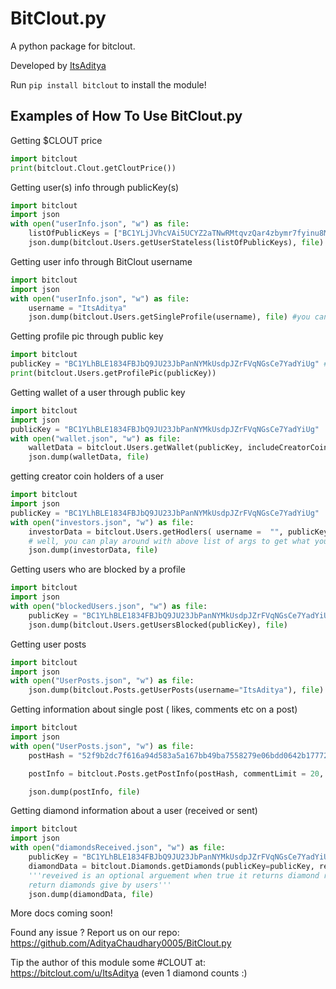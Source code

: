 # BitClout.py

A python package for bitclout.

Developed by [ItsAditya](https://bitclout.com/u/itsaditya)

Run `pip install bitclout` to install the module!
## Examples of How To Use BitClout.py

Getting $CLOUT price
```python
import bitclout
print(bitclout.Clout.getCloutPrice())
```

Getting user(s) info through publicKey(s)
```python
import bitclout
import json
with open("userInfo.json", "w") as file:
    listOfPublicKeys = ["BC1YLjJVhcVAi5UCYZ2aTNwRMtqvzQar4zbymr7fyinu8MsWLx2A1g1"] # you can pass multiple public key of users
    json.dump(bitclout.Users.getUserStateless(listOfPublicKeys), file)
```

Getting user info through BitClout username
```python
import bitclout
import json
with open("userInfo.json", "w") as file:
    username = "ItsAditya" 
    json.dump(bitclout.Users.getSingleProfile(username), file) #you can also pass publicKey = "<public key of any user>" here instead of username just in case you want to get the profile info from public key

```

Getting profile pic through public key
```python
import bitclout
publicKey = "BC1YLhBLE1834FBJbQ9JU23JbPanNYMkUsdpJZrFVqNGsCe7YadYiUg" # well, that's my (@ItsAditya) public key :)
print(bitclout.Users.getProfilePic(publicKey))
```
Getting wallet of a user through public key 
```python
import bitclout
import json
publicKey = "BC1YLhBLE1834FBJbQ9JU23JbPanNYMkUsdpJZrFVqNGsCe7YadYiUg" 
with open("wallet.json", "w") as file:
    walletData = bitclout.Users.getWallet(publicKey, includeCreatorCoin = True) # make includeCreatorCoin as false when you don't want to have creator coin investment in the response data
    json.dump(walletData, file)
```

getting creator coin holders of a user
```python
import bitclout 
import json
publicKey = "BC1YLhBLE1834FBJbQ9JU23JbPanNYMkUsdpJZrFVqNGsCe7YadYiUg"
with open("investors.json", "w") as file:
    investorData = bitclout.Users.getHodlers( username =  "", publicKey= publicKey, lastPublicKey= "", numToFetch = 100, fetchAll = False)
    # well, you can play around with above list of args to get what you want :)
    json.dump(investorData, file) 
```
Getting users who are blocked by a profile
```python
import bitclout
import json
with open("blockedUsers.json", "w") as file:
    publicKey = "BC1YLhBLE1834FBJbQ9JU23JbPanNYMkUsdpJZrFVqNGsCe7YadYiUg" # well, that's my (@ItsAditya) public key :)
    json.dump(bitclout.Users.getUsersBlocked(publicKey), file)
```

Getting user posts
```python
import bitclout
import json
with open("UserPosts.json", "w") as file:
    json.dump(bitclout.Posts.getUserPosts(username="ItsAditya"), file)
```
Getting information about single post ( likes, comments etc on a post)
```python
import bitclout
import json
with open("UserPosts.json", "w") as file:
    postHash = "52f9b2dc7f616a94d583a5a167bb49ba7558279e06bdd0642b1777246a6570a2" #the hash of the post. you can find this in post URL :)

    postInfo = bitclout.Posts.getPostInfo(postHash, commentLimit = 20, fetchParents = False, commentOffset = 0, addGlobalFeedBool = False, readerPublicKey = "BC1YLianxEsskKYNyL959k6b6UPYtRXfZs4MF3GkbWofdoFQzZCkJRB")

    json.dump(postInfo, file)
```

Getting diamond information about a user (received or sent)
```python
import bitclout
import json
with open("diamondsReceived.json", "w") as file:
    publicKey = "BC1YLhBLE1834FBJbQ9JU23JbPanNYMkUsdpJZrFVqNGsCe7YadYiUg"
    diamondData = bitclout.Diamonds.getDiamonds(publicKey=publicKey, received=True)
    '''reveived is an optional arguement when true it returns diamond received by users else
    return diamonds give by users'''
    json.dump(diamondData, file)
```
More docs coming soon!

Found any issue ? Report us on our repo: https://github.com/AdityaChaudhary0005/BitClout.py

Tip the author of this module some #CLOUT at: https://bitclout.com/u/ItsAditya (even 1 diamond counts :)
